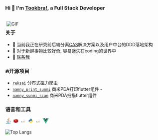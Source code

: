 ### Hi 👋 I'm [Tookbra!](https://tookbra.org), a Full Stack Developer
<br/>

  <img align="right" alt="GIF" src="https://media.giphy.com/media/3o7aCZVnVV2efQgIko/giphy.gif"  width="500"/>

### 关于
- 🚀 当前我正在研究前后端分离[CAS](https://en.wikipedia.org/wiki/Central_Authentication_Service)解决方案以及用户中台的DDD落地架构
- 👀 对于新鲜事物比较好奇, 容易迷失在coding的世界中
- 💬 [联系我](mailto:tookbra@gmail.com)

### 🔥开源项目
- [`reksai`](https://github.com/tookbra/reksai) 分布式磁力爬虫    
- [`nanny_print_sunmi`](https://github.com/tookbra/nanny_print_sunmi) 商米PDA打印flutter组件    -
- [`nanny_sunmi_scan`](https://github.com/tookbra/nanny_sunmi_scan) 商米PDA扫描flutter组件    
  
### 语言和工具

<code><img height="20" src="https://raw.githubusercontent.com/github/explore/80688e429a7d4ef2fca1e82350fe8e3517d3494d/topics/java/java.png"></code>
<code><img height="20" src="https://raw.githubusercontent.com/github/explore/80688e429a7d4ef2fca1e82350fe8e3517d3494d/topics/redis/redis.png"></code>
<code><img height="20" src="https://raw.githubusercontent.com/github/explore/80688e429a7d4ef2fca1e82350fe8e3517d3494d/topics/mysql/mysql.png"></code>
<code><img height="20" src="https://raw.githubusercontent.com/github/explore/80688e429a7d4ef2fca1e82350fe8e3517d3494d/topics/python/python.png"></code>
<code><img height="20" src="https://raw.githubusercontent.com/github/explore/80688e429a7d4ef2fca1e82350fe8e3517d3494d/topics/mysql/mysql.png"></code>
<code><img height="20" src="https://raw.githubusercontent.com/github/explore/80688e429a7d4ef2fca1e82350fe8e3517d3494d/topics/vue/vue.png"></code>

![Top Langs](https://github-readme-stats.vercel.app/api/top-langs/?username=anuraghazra)
